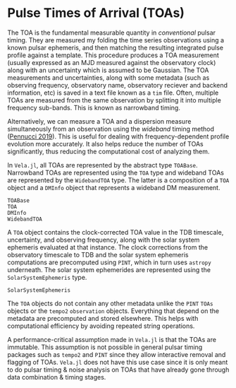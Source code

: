 # Pulse Times of Arrival (TOAs) 

The TOA is the fundamental measurable quantity in *conventional* pulsar timing. They are measured
my folding the time series observations using a known pulsar ephemeris, and then matching the 
resulting integrated pulse profile against a template. This procedure produces a TOA measurement
(usually expressed as an MJD measured against the observatory clock) along with an uncertainty
which is assumed to be Gaussian. The TOA measurements and uncertainties, along with some metadata 
(such as observing frequency, observatory name, observatory reciever and backend information, etc)
is saved in a text file known as a `tim` file. Often, multiple TOAs are measured from the same 
observation by splitting it into multiple frequency sub-bands. This is known as narrowband timing.

Alternatively, we can measure a TOA and a dispersion measure simultaneously from an observation 
using the *wideband* timing method ([Pennucci 2019](http://doi.org/10.3847/1538-4357/aaf6ef)). 
This is useful for dealing with frequency-dependent profile evolution more accurately. It also 
helps reduce the number of TOAs significantly, thus reducing the computational cost of analyzing 
them.
  
In `Vela.jl`, all TOAs are represented by the abstract type `TOABase`. Narrowband TOAs are
represented using the `TOA` type and wideband TOAs are represented by the `WidebandTOA` type.
The latter is a composition of a `TOA` object and a `DMInfo` object that represents a wideband
DM measurement.

```@docs
TOABase
TOA
DMInfo
WidebandTOA
```

A `TOA` object contains the clock-corrected TOA value in the TDB timescale, uncertainty, and 
observing frequency, along with the solar system ephemeris evaluated at that instance.
The clock corrections from the observatory timescale to TDB and the solar system ephemeris
computations are precomputed using `PINT`, which in turn uses `astropy` underneath. The solar
system ephemerides are represented using the `SolarSystemEphemeris` type.

```@docs
SolarSystemEphemeris
```

The `TOA` objects do not contain any other metadata unlike the `PINT` `TOAs` objects or 
the `tempo2` `observation` objects. Everything that depend on the metadata are precomputed and 
stored elsewhere. This helps with computational efficiency by avoiding repeated string operations.

A performance-critical assumption made in `Vela.jl` is that the TOAs are immutable. This assumption 
is not possible in general pulsar timing packages such as `tempo2` and `PINT` since they allow interactive
removal and flagging of TOAs. `Vela.jl` does not have this use case since it is only meant to do
pulsar timing & noise analysis on TOAs that have already gone through data combination & timing stages.